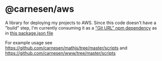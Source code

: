 # @carnesen/aws 

A library for deploying my projects to AWS. Since this code doesn't have a "build" step, I'm currently consuming it as a ["Git URL" npm dependency](https://docs.npmjs.com/files/package.json#git-urls-as-dependencies) as in [this package.json file](https://github.com/carnesen/mathjs/blob/60db2adec84ea8c9ce6dc5df804750e7bbcbd6a6/package.json#L36)

For example usage see https://github.com/carnesen/mathjs/tree/master/scripts and https://github.com/carnesen/www/tree/master/scripts
